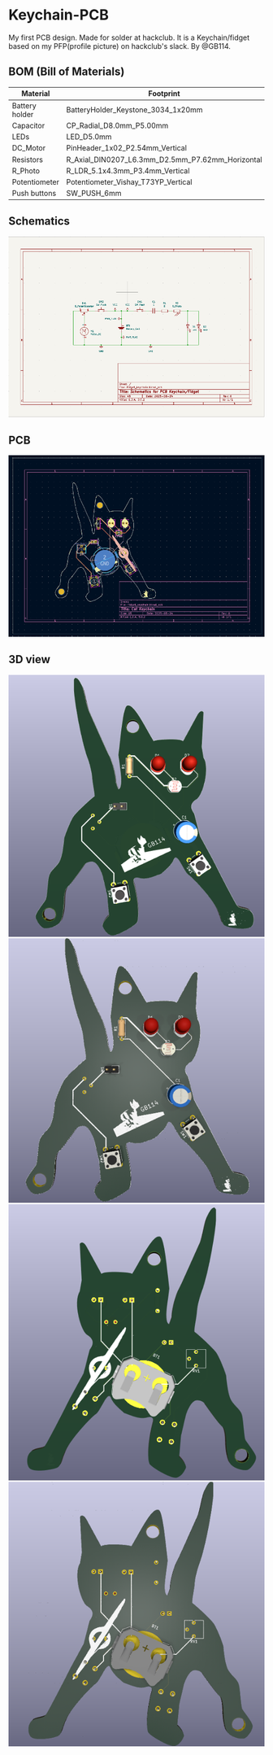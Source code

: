 # Keychain-PCB
My first PCB design. Made for solder at hackclub.
It is a Keychain/fidget based on my PFP(profile picture) on hackclub's slack. By @GB114.
## BOM (Bill of Materials)
| Material        | Footprint                                  | Quantity |
|-----------------|--------------------------------------------|----------|
| Battery holder  | BatteryHolder_Keystone_3034_1x20mm         | 1        |
| Capacitor       | CP_Radial_D8.0mm_P5.00mm                   | 1        |
| LEDs            | LED_D5.0mm                                 | 2        |
| DC_Motor        | PinHeader_1x02_P2.54mm_Vertical            | 1        |
| Resistors       | R_Axial_DIN0207_L6.3mm_D2.5mm_P7.62mm_Horizontal | 2        |
| R_Photo         | R_LDR_5.1x4.3mm_P3.4mm_Vertical            | 1        |
| Potentiometer   | Potentiometer_Vishay_T73YP_Vertical        | 1        |
| Push buttons    | SW_PUSH_6mm                                | 2        |

## Schematics
![Sch](images/Sch.png)
## PCB
![PCB](images/PCB.png)
## 3D view
![3D front](images/3Dfront.png)
![3D front rendered](images/3Dfrontrendered.png)
![3D back](images/3Dback.png)
![3D back rendered](images/3Dbackrendered.png)
